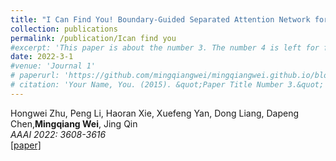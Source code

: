 ```yaml
---
title: "I Can Find You! Boundary-Guided Separated Attention Network for Camouflaged Object Detection"
collection: publications
permalink: /publication/Ican find you
#excerpt: 'This paper is about the number 3. The number 4 is left for future work.'
date: 2022-3-1
#venue: 'Journal 1'
# paperurl: 'https://github.com/mingqiangwei/mingqiangwei.github.io/blob/mingqiangwei-template/files/I%20can%20find%20you.pdf'
# citation: 'Your Name, You. (2015). &quot;Paper Title Number 3.&quot; <i>Journal 1</i>. 1(3).'
---
```


Hongwei Zhu, Peng Li, Haoran Xie, Xuefeng Yan, Dong Liang, Dapeng Chen,**Mingqiang Wei**, Jing Qin  
<i>AAAI 2022: 3608-3616</i>    
[[paper]](https://github.com/mingqiangwei/mingqiangwei.github.io/blob/mingqiangwei-template/files/I%20can%20find%20you.pdf) 
 



